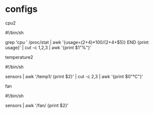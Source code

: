 # configs


cpu2

#!/bin/sh

grep 'cpu ' /proc/stat | awk '{usage=($2+$4)*100/($2+$4+$5)} END {print usage}' | cut -c 1,2,3 | awk '{print $1"%"}'


temperature2

#!/bin/sh

sensors | awk '/temp1/ {print $2}' | cut -c 2,3 | awk '{print $0"°C"}'


fan

#!/bin/sh

sensors | awk '/fan/ {print $2}' 
